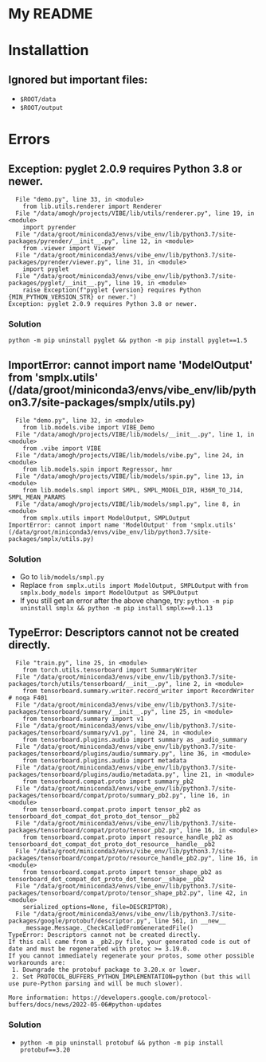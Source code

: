 # My README

# Installattion
## Ignored but important files:
- `$ROOT/data`
- `$ROOT/output`

# Errors
## Exception: pyglet 2.0.9 requires Python 3.8 or newer.
```Traceback (most recent call last):
  File "demo.py", line 33, in <module>
    from lib.utils.renderer import Renderer
  File "/data/amogh/projects/VIBE/lib/utils/renderer.py", line 19, in <module>
    import pyrender
  File "/data/groot/miniconda3/envs/vibe_env/lib/python3.7/site-packages/pyrender/__init__.py", line 12, in <module>
    from .viewer import Viewer
  File "/data/groot/miniconda3/envs/vibe_env/lib/python3.7/site-packages/pyrender/viewer.py", line 31, in <module>
    import pyglet
  File "/data/groot/miniconda3/envs/vibe_env/lib/python3.7/site-packages/pyglet/__init__.py", line 19, in <module>
    raise Exception(f"pyglet {version} requires Python {MIN_PYTHON_VERSION_STR} or newer.")
Exception: pyglet 2.0.9 requires Python 3.8 or newer.
```

### Solution
`python -m pip uninstall pyglet && python -m pip install pyglet==1.5`

## ImportError: cannot import name 'ModelOutput' from 'smplx.utils' (/data/groot/miniconda3/envs/vibe_env/lib/python3.7/site-packages/smplx/utils.py)
```Traceback (most recent call last):
  File "demo.py", line 32, in <module>
    from lib.models.vibe import VIBE_Demo
  File "/data/amogh/projects/VIBE/lib/models/__init__.py", line 1, in <module>
    from .vibe import VIBE
  File "/data/amogh/projects/VIBE/lib/models/vibe.py", line 24, in <module>
    from lib.models.spin import Regressor, hmr
  File "/data/amogh/projects/VIBE/lib/models/spin.py", line 13, in <module>
    from lib.models.smpl import SMPL, SMPL_MODEL_DIR, H36M_TO_J14, SMPL_MEAN_PARAMS
  File "/data/amogh/projects/VIBE/lib/models/smpl.py", line 8, in <module>
    from smplx.utils import ModelOutput, SMPLOutput
ImportError: cannot import name 'ModelOutput' from 'smplx.utils' (/data/groot/miniconda3/envs/vibe_env/lib/python3.7/site-packages/smplx/utils.py)
```

### Solution
- Go to `lib/models/smpl.py`
- Replace `from smplx.utils import ModelOutput, SMPLOutput` with `from smplx.body_models import ModelOutput as SMPLOutput`
- If you still get an error after the above change, try: `python -m pip uninstall smplx && python -m pip install smplx==0.1.13`

## TypeError: Descriptors cannot not be created directly.
```Traceback (most recent call last):
  File "train.py", line 25, in <module>
    from torch.utils.tensorboard import SummaryWriter
  File "/data/groot/miniconda3/envs/vibe_env/lib/python3.7/site-packages/torch/utils/tensorboard/__init__.py", line 2, in <module>
    from tensorboard.summary.writer.record_writer import RecordWriter  # noqa F401
  File "/data/groot/miniconda3/envs/vibe_env/lib/python3.7/site-packages/tensorboard/summary/__init__.py", line 25, in <module>
    from tensorboard.summary import v1
  File "/data/groot/miniconda3/envs/vibe_env/lib/python3.7/site-packages/tensorboard/summary/v1.py", line 24, in <module>
    from tensorboard.plugins.audio import summary as _audio_summary
  File "/data/groot/miniconda3/envs/vibe_env/lib/python3.7/site-packages/tensorboard/plugins/audio/summary.py", line 36, in <module>
    from tensorboard.plugins.audio import metadata
  File "/data/groot/miniconda3/envs/vibe_env/lib/python3.7/site-packages/tensorboard/plugins/audio/metadata.py", line 21, in <module>
    from tensorboard.compat.proto import summary_pb2
  File "/data/groot/miniconda3/envs/vibe_env/lib/python3.7/site-packages/tensorboard/compat/proto/summary_pb2.py", line 16, in <module>
    from tensorboard.compat.proto import tensor_pb2 as tensorboard_dot_compat_dot_proto_dot_tensor__pb2
  File "/data/groot/miniconda3/envs/vibe_env/lib/python3.7/site-packages/tensorboard/compat/proto/tensor_pb2.py", line 16, in <module>
    from tensorboard.compat.proto import resource_handle_pb2 as tensorboard_dot_compat_dot_proto_dot_resource__handle__pb2
  File "/data/groot/miniconda3/envs/vibe_env/lib/python3.7/site-packages/tensorboard/compat/proto/resource_handle_pb2.py", line 16, in <module>
    from tensorboard.compat.proto import tensor_shape_pb2 as tensorboard_dot_compat_dot_proto_dot_tensor__shape__pb2
  File "/data/groot/miniconda3/envs/vibe_env/lib/python3.7/site-packages/tensorboard/compat/proto/tensor_shape_pb2.py", line 42, in <module>
    serialized_options=None, file=DESCRIPTOR),
  File "/data/groot/miniconda3/envs/vibe_env/lib/python3.7/site-packages/google/protobuf/descriptor.py", line 561, in __new__
    _message.Message._CheckCalledFromGeneratedFile()
TypeError: Descriptors cannot not be created directly.
If this call came from a _pb2.py file, your generated code is out of date and must be regenerated with protoc >= 3.19.0.
If you cannot immediately regenerate your protos, some other possible workarounds are:
 1. Downgrade the protobuf package to 3.20.x or lower.
 2. Set PROTOCOL_BUFFERS_PYTHON_IMPLEMENTATION=python (but this will use pure-Python parsing and will be much slower).

More information: https://developers.google.com/protocol-buffers/docs/news/2022-05-06#python-updates
```
### Solution
- `python -m pip uninstall protobuf && python -m pip install protobuf==3.20 `
